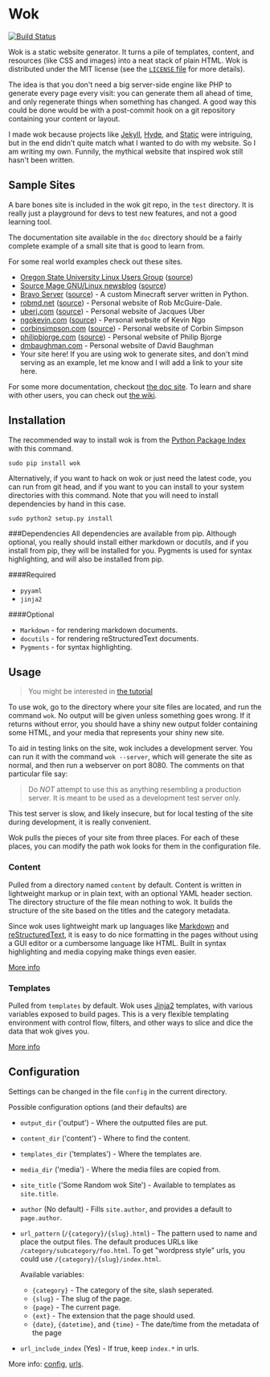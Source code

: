 Wok
===

[![Build Status](https://travis-ci.org/mythmon/wok.svg?branch=master)](https://travis-ci.org/mythmon/wok)

Wok is a static website generator. It turns a pile of templates,
content, and resources (like CSS and images) into a neat stack of plain
HTML. Wok is distributed under the MIT license (see the
[`LICENSE` file](LICENSE) for more details).

The idea is that you don't need a big server-side engine like PHP to
generate every page every visit: you can generate them all ahead of
time, and only regenerate things when something has changed. A good way
this could be done would be with a post-commit hook on a git repository
containing your content or layout.

I made wok because projects like [Jekyll][jekyll], [Hyde][hyde], and
[Static][static] were intriguing, but in the end didn't quite match what
I wanted to do with my website. So I am writing my own. Funnily, the
mythical website that inspired wok still hasn't been written.

[jekyll]: https://github.com/mojombo/jekyll
[hyde]: https://github.com/lakshmivyas/hyde
[static]: http://static.newqdev.com/

Sample Sites
------------
A bare bones site is included in the wok git repo, in the `test` directory.
It is really just a playground for devs to test new features, and not a good
learning tool.

The documentation site available in the `doc` directory should be a fairly
complete example of a small site that is good to learn from.

For some real world examples check out these sites.

-    [Oregon State University Linux Users Group](http://lug.oregonstate.edu)
     ([source](https://github.com/OSULUG/OSULUG-Website))
-    [Source Mage GNU/Linux newsblog](http://sourcemage.org/News/)
     ([source](https://bitbucket.org/sourcemage/website/src))
-    [Bravo Server](http://bravoserver.org)
     ([source](https://github.com/MostAwesomeDude/bravo/tree/master/website)) -
     A custom Minecraft server written in Python.
-    [robmd.net](http://robmd.net)
     ([source](https://github.com/robatron/robmd.net)) - Personal website of
     Rob McGuire-Dale.
-    [uberj.com](http://www.uberj.com)
     ([source](https://github.com/uberj/wbsite)) - Personal website of Jacques
     Uber
-    [ngokevin.com](http://ngokevin.com)
     ([source](https://github.com/ngokevin/ngokevin)) - Personal website of
     Kevin Ngo
-    [corbinsimpson.com](http://corbinsimpson.com)
     ([source](https://github.com/mostawesomedude/website)) - Personal website
     of Corbin Simpson
-    [philipbjorge.com](http://www.philipbjorge.com)
     ([source](https://github.com/philipbjorge/philipbjorge.com)) - Personal
     website of Philip Bjorge
-    [dmbaughman.com](http://dmbaughman.com) - Personal website of
     David Baughman
-    Your site here! If you are using wok to generate sites, and don't mind
     serving as an example, let me know and I will add a link to your site
     here.

For some more documentation, checkout [the doc site][docs].  To learn and share
with other users, you can check out [the wiki][wiki].

[docs]: http://wok.mythmon.com
[wiki]: https://github.com/mythmon/wok/wiki

Installation
------------
The recommended way to install wok is from the [Python Package Index][pypi]
with this command.

    sudo pip install wok

Alternatively, if you want to hack on wok or just need the latest code,
you can run from git head, and if you want to you can install to your
system directories with this command. Note that you will need to install
dependencies by hand in this case.

    sudo python2 setup.py install

[pypi]: http://pypi.python.org/pypi

###Dependencies
All dependencies are available from pip. Although optional, you really should
install either markdown or docutils, and if you install from pip, they will be
installed for you. Pygments is used for syntax highlighting, and will also be
installed from pip.

####Required

-   `pyyaml`
-   `jinja2`

####Optional

-   `Markdown` - for rendering markdown documents.
-   `docutils` - for rendering reStructuredText documents.
-   `Pygments` - for syntax highlighting.

Usage
-----
> You might be interested in [the tutorial](http://wok.mythmon.com/tutorial/)

To use wok, go to the directory where your site files are located, and run the
command `wok`. No output will be given unless something goes wrong. If it
returns without error, you should have a shiny new output folder containing
some HTML, and your media that represents your shiny new site.

To aid in testing links on the site, wok includes a development server.
You can run it with the command `wok --server`, which will generate the
site as normal, and then run a webserver on port 8080. The comments on
that particular file say:

> Do *NOT* attempt to use this as anything resembling a production
> server. It is meant to be used as a development test server only.

This test server is slow, and likely insecure, but for local testing of
the site during development, it is really convenient.

Wok pulls the pieces of your site from three places. For each of these
places, you can modify the path wok looks for them in the configuration
file.

### Content ###
Pulled from a directory named `content` by default. Content is written
in lightweight markup or in plain text, with an optional YAML header
section. The directory structure of the file mean nothing to wok. It
builds the structure of the site based on the titles and the category
metadata.

Since wok uses lightweight mark up languages like [Markdown][mkd] and
[reStructuredText][rst], it is easy to do nice formatting in the pages
without using a GUI editor or a cumbersome language like HTML. Built in
syntax highlighting and media copying make things even easier.

[mkd]: http://daringfireball.net/projects/markdown/
[rst]: http://docutils.sourceforge.net/rst.html

[More info](http://wok.mythmon.com/docs/content/)

### Templates ###
Pulled from `templates` by default. Wok uses [Jinja2][jinja] templates,
with various variables exposed to build pages. This is a very flexible
templating environment with control flow, filters, and other ways to
slice and dice the data that wok gives you.

[jinja]: http://jinja.pocoo.org/

[More info](http://wok.mythmon.com/docs/templates/)

Configuration
-------------
Settings can be changed in the file `config` in the current directory.

Possible configuration options (and their defaults) are

- `output_dir` ('output') - Where the outputted files are put.
- `content_dir` ('content') - Where to find the content.
- `templates_dir` ('templates') - Where the templates are.
- `media_dir` ('media') - Where the media files are copied from.
- `site_title` ('Some Random wok Site') - Available to templates as
  `site.title`.
- `author` (No default) - Fills `site.author`, and provides a default to
  `page.author`.
- `url_pattern` (`/{category}/{slug}.html`) - The pattern used to name and
  place the output files. The default produces URLs like
  `/category/subcategory/foo.html`. To get "wordpress style" urls, you could
  use `/{category}/{slug}/index.html`.

    Available variables:

    -   `{category}` - The category of the site, slash seperated.
    -   `{slug}` - The slug of the page.
    -   `{page}` - The current page.
    -   `{ext}` - The extension that the page should used.
    -   `{date}`, `{datetime}`, and `{time}` - The date/time from the metadata
        of the page

- `url_include_index` (Yes) - If true, keep `index.*` in urls.

More info:
[config](http://wok.mythmon.com/docs/config/),
[urls](http://wok.mythmon.com/docs/urls/).
